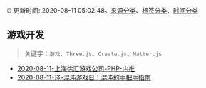 :alarm_clock: 更新时间: 2020-08-11 05:02:48。[来源分类](../README.md)、[标签分类](../TAGS.md)、[时间分类](../TIMELINE.md)

## 游戏开发


> 关键字：`游戏`、`Three.js`、`Create.js`、`Matter.js`



- [2020-08-11-上海徐汇游戏公司-PHP-内推](https://www.v2ex.com/t/697303) 
- [2020-08-11-译-混沌游戏日：混沌的手把手指南](https://toutiao.io/k/he095kf) 